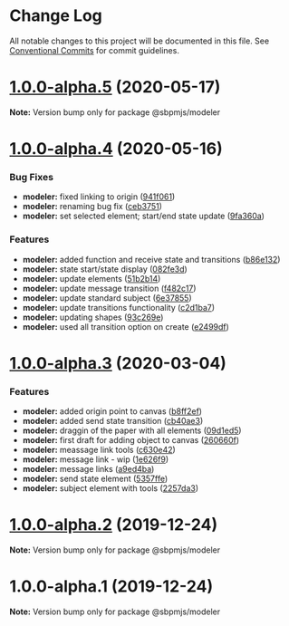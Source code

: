 # Change Log

All notable changes to this project will be documented in this file.
See [Conventional Commits](https://conventionalcommits.org) for commit guidelines.

# [1.0.0-alpha.5](https://github.com/mkolodiy/sbpmjs/compare/@sbpmjs/modeler@1.0.0-alpha.4...@sbpmjs/modeler@1.0.0-alpha.5) (2020-05-17)

**Note:** Version bump only for package @sbpmjs/modeler





# [1.0.0-alpha.4](https://github.com/mkolodiy/sbpmjs/compare/@sbpmjs/modeler@1.0.0-alpha.3...@sbpmjs/modeler@1.0.0-alpha.4) (2020-05-16)


### Bug Fixes

* **modeler:** fixed linking to origin ([941f061](https://github.com/mkolodiy/sbpmjs/commit/941f0619d450530cf938c873f34b6299a346a997))
* **modeler:** renaming bug fix ([ceb3751](https://github.com/mkolodiy/sbpmjs/commit/ceb37514d33db7b5fd2ab564dda81f072f2c0a9b))
* **modeler:** set selected element; start/end state update ([9fa360a](https://github.com/mkolodiy/sbpmjs/commit/9fa360aeafc090cb5d805345218cb2c69b134d1c))


### Features

* **modeler:** added function and receive state and transitions ([b86e132](https://github.com/mkolodiy/sbpmjs/commit/b86e1322fa814667f8e11f392a43587e4f699a98))
* **modeler:** state start/state display ([082fe3d](https://github.com/mkolodiy/sbpmjs/commit/082fe3deecb16838cddc5b9b085cb630a6976aba))
* **modeler:** update elements ([51b2b14](https://github.com/mkolodiy/sbpmjs/commit/51b2b1464f61af72881f94d81c3cec2ad105d9ca))
* **modeler:** update message transition ([f482c17](https://github.com/mkolodiy/sbpmjs/commit/f482c17e6837766133492f268842c59be76b658f))
* **modeler:** update standard subject ([6e37855](https://github.com/mkolodiy/sbpmjs/commit/6e3785557536cd41e978363714444d8f447b105f))
* **modeler:** update transitions functionality ([c2d1ba7](https://github.com/mkolodiy/sbpmjs/commit/c2d1ba7939f01d408f4d6fe1870cba5e37b7e4ee))
* **modeler:** updating shapes ([93c269e](https://github.com/mkolodiy/sbpmjs/commit/93c269e2eb706212c4d4a5fb12137de7212b21f5))
* **modeler:** used all transition option on create ([e2499df](https://github.com/mkolodiy/sbpmjs/commit/e2499dfb584195d1594e3b036d78b1eca30b732e))





# [1.0.0-alpha.3](https://github.com/mkolodiy/sbpmjs/compare/@sbpmjs/modeler@1.0.0-alpha.2...@sbpmjs/modeler@1.0.0-alpha.3) (2020-03-04)


### Features

* **modeler:** added origin point to canvas ([b8ff2ef](https://github.com/mkolodiy/sbpmjs/commit/b8ff2ef7b388f713cae6759063448970dcf7f633))
* **modeler:** added send state transition ([cb40ae3](https://github.com/mkolodiy/sbpmjs/commit/cb40ae3620ad5006c004a927f6b95d4928221d9c))
* **modeler:** draggin of the paper with all elements ([09d1ed5](https://github.com/mkolodiy/sbpmjs/commit/09d1ed5681b086706ec57875868ada99161db43f))
* **modeler:** first draft for adding object to canvas ([260660f](https://github.com/mkolodiy/sbpmjs/commit/260660f8ad5528953d3471c63dbc757fc5c281fb))
* **modeler:** meassage link tools ([c630e42](https://github.com/mkolodiy/sbpmjs/commit/c630e42ad2d68026b81a2c6ae65bdd45f64cef4e))
* **modeler:** message link - wip ([1e626f9](https://github.com/mkolodiy/sbpmjs/commit/1e626f99e4e1b16a93d03275ee3a4fe030b6fd6a))
* **modeler:** message links ([a9ed4ba](https://github.com/mkolodiy/sbpmjs/commit/a9ed4ba004185a7735fd45bb12d6e83d3ce95624))
* **modeler:** send state element ([5357ffe](https://github.com/mkolodiy/sbpmjs/commit/5357ffeccbd719c973fb5d56356f9ee221299137))
* **modeler:** subject element with tools ([2257da3](https://github.com/mkolodiy/sbpmjs/commit/2257da3145eb8b964c0f78d49c9defe14ad2048e))





# [1.0.0-alpha.2](https://github.com/mkolodiy/sbpmjs/compare/@sbpmjs/modeler@1.0.0-alpha.1...@sbpmjs/modeler@1.0.0-alpha.2) (2019-12-24)

**Note:** Version bump only for package @sbpmjs/modeler





# 1.0.0-alpha.1 (2019-12-24)

**Note:** Version bump only for package @sbpmjs/modeler
